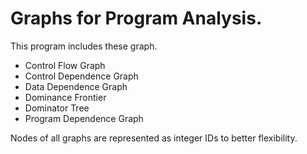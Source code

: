 # Graphs for Program Analysis.
This program includes these graph.
 * Control Flow Graph
 * Control Dependence Graph
 * Data Dependence Graph
 * Dominance Frontier
 * Dominator Tree
 * Program Dependence Graph

Nodes of all graphs are represented as integer IDs to better flexibility.
